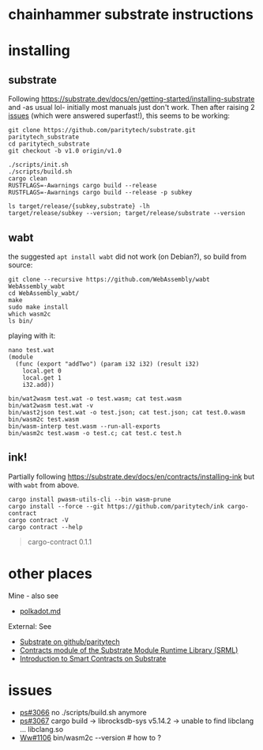 # chainhammer substrate instructions

# installing

## substrate
Following https://substrate.dev/docs/en/getting-started/installing-substrate and -as usual lol- initially most manuals just don't work. Then after raising 2 [issues](#issues) (which were answered superfast!), this seems to be working:

```
git clone https://github.com/paritytech/substrate.git paritytech_substrate
cd paritytech_substrate
git checkout -b v1.0 origin/v1.0

./scripts/init.sh
./scripts/build.sh
cargo clean
RUSTFLAGS=-Awarnings cargo build --release
RUSTFLAGS=-Awarnings cargo build --release -p subkey

ls target/release/{subkey,substrate} -lh
target/release/subkey --version; target/release/substrate --version
```

## wabt
the suggested `apt install wabt` did not work (on Debian?), so build from source:
```
git clone --recursive https://github.com/WebAssembly/wabt WebAssembly_wabt
cd WebAssembly_wabt/
make
sudo make install
which wasm2c
ls bin/
```
playing with it:
```
nano test.wat
(module
  (func (export "addTwo") (param i32 i32) (result i32)
    local.get 0
    local.get 1
    i32.add))
```
```
bin/wat2wasm test.wat -o test.wasm; cat test.wasm
bin/wat2wasm test.wat -v
bin/wast2json test.wat -o test.json; cat test.json; cat test.0.wasm
bin/wasm2c test.wasm
bin/wasm-interp test.wasm --run-all-exports 
bin/wasm2c test.wasm -o test.c; cat test.c test.h
```

## ink!
Partially following https://substrate.dev/docs/en/contracts/installing-ink but with `wabt` from above.
```
cargo install pwasm-utils-cli --bin wasm-prune
cargo install --force --git https://github.com/paritytech/ink cargo-contract
cargo contract -V
cargo contract --help
```
> cargo-contract 0.1.1  



# other places

Mine - also see 

* [polkadot.md](polkadot.md)

External: See

* [Substrate on github/paritytech](https://github.com/paritytech/substrate)
* [Contracts module of the Substrate Module Runtime Library (SRML)](https://github.com/paritytech/substrate/tree/master/srml/contracts)
* [Introduction to Smart Contracts on Substrate](https://substrate.dev/docs/en/contracts/)

# issues
* [ps#3066](https://github.com/paritytech/substrate/issues/3066) no ./scripts/build.sh anymore 
* [ps#3067](https://github.com/paritytech/substrate/issues/3067) cargo build -> librocksdb-sys v5.14.2 -> unable to find libclang ... libclang.so
* [Ww#1106](https://github.com/WebAssembly/wabt/issues/1106) bin/wasm2c --version # how to ?


